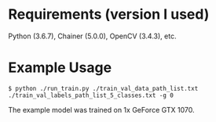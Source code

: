 # Requirements (version I used)
Python (3.6.7), Chainer (5.0.0), OpenCV (3.4.3), etc.
# Example Usage
```
$ python ./run_train.py ./train_val_data_path_list.txt ./train_val_labels_path_list_5_classes.txt -g 0
```
The example model was trained on 1x GeForce GTX 1070.
